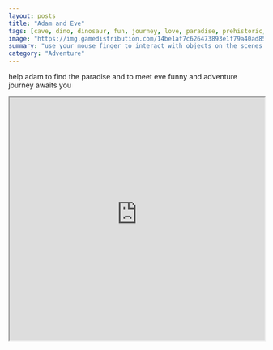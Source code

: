 ```yaml
---
layout: posts
title: "Adam and Eve"
tags: [cave, dino, dinosaur, fun, journey, love, paradise, prehistoric, adam, eden, eve, free, online, games, oyna, game, free, games, play, play, games]
image: "https://img.gamedistribution.com/14be1af7c626473893e1f79a40ad85c6.jpg"
summary: "use your mouse finger to interact with objects on the scenes  free online games oyna game free games play play games"
category: "Adventure"
---
```


help adam to find the paradise and to meet eve funny and adventure journey awaits you

<iframe width="100%" height="480px;" src="https://html5.gamedistribution.com/14be1af7c626473893e1f79a40ad85c6/"></iframe>